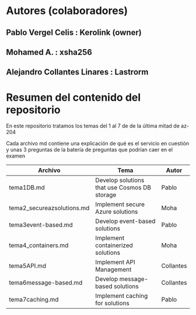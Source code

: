 # Autores (colaboradores)
## Pablo Vergel Celis : Kerolink (owner)
## Mohamed A. : xsha256
## Alejandro Collantes Linares : Lastrorm

# Resumen del contenido del repositorio

En este repositorio tratamos los temas del 1 al 7 de de la última mitad de az-204

Cada archivo md contiene una explicación de qué es el servicio en cuestión y unas 3 preguntas de la batería de preguntas que podrían caer en el examen



| Archivo          | Tema         | Autor          |
| ---------------- | ------------ | -------------- |
| tema1DB.md      | Develop solutions that use Cosmos DB storage          | Pablo          |
| tema2_secureazsolutions.md | Implement secure Azure solutions | Moha          |
| tema3event-based.md     | Develop event-based solutions        | Pablo |
| tema4_containers.md     | Implement containerized solutions        | Moha |
| tema5API.md  | Implement API Management    | Collantes          |
| tema6message-based.md | Develop message-based solutions     | Collantes         |
| tema7caching.md | Implement caching for solutions     | Pablo         |

